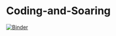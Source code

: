 # Coding-and-Soaring

[![Binder](http://mybinder.org/badge.svg)](http://beta.mybinder.org/v2/gh/quantizimo/test/master)